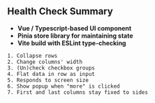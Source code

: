 ## Health Check Summary
* **Vue / Typescript-based UI component**
* **Pinia store library for maintaining state**
* **Vite build with ESLint type-checking**

```
1. Collapse rows
2. Change columns' width
3. (Un)check checkbox groups
4. Flat data in row as input
5. Responds to screen size
6. Show popup when "more" is clicked
7. First and last columns stay fixed to sides
```

